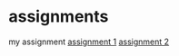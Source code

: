 # assignments
my assignment
[assignment 1](https://github.com/tfurrer98/assignments/blob/master/Assignment_week_2.ipynb)
[assignment 2](http://localhost:8888/notebooks/Downloads/Assignment_week_4.ipynb)
